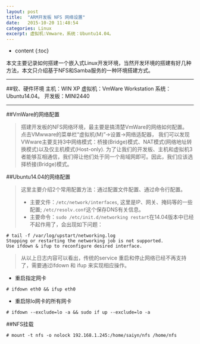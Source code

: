 ```yaml
---
layout: post
title:  "ARM开发板 NFS 网络设置"
date:   2015-10-20 11:48:54
categories: Linux
excerpt: 虚拟机:Vmware，系统：Ubuntu14.04。
---
```


* content
{:toc}

本文主要记录如何搭建一个嵌入式Linux开发环境，当然开发环境的搭建有好几种方法，本文只介绍基于NFS和Samba服务的一种环境搭建方式。

---

##软、硬件环境
主机：WIN XP
虚拟机：VmWare Workstation  系统：Ubuntu14.04。
开发板：MINI2440

---

##VmWare的网络配置
> 搭建开发板的NFS网络环境，最主要是搞清楚VmWare的网络如何配置。
> 点击VMwware的菜单栏“虚拟机(M)”->设置->网络适配器，
> 我们可以发现VWware主要支持3中网络模式：桥接(Bridge)模式、NAT模式(网络地址转换模式)以及仅主机模式(Host-only).
> 为了让我们的开发板、主机和虚拟机3者能够互相通信，我们得让他们处于同一个局域网即可。因此，我们应该选择桥接(Bridge)模式。


##Ubuntu14.04的网络配置
> 这里主要介绍2个常用配置方法：通过配置文件配置、通过命令行配置。
>
> * 主要文件：`/etc/network/interfaces`, 这里是IP、网关、掩码等的一些配置; `/etc/resolv.conf`这个保存DNS有关信息。
> * 主要命令：`sudo /etc/init.d/networking restart`在14.04版本中已经不起作用了，会出现如下问题：
<pre><code># tail -f /var/log/upstart/networking.log
Stopping or restarting the networking job is not supported.
Use ifdown & ifup to reconfigure desired interface.
</code></pre>
> 从以上日志内容可以看出，传统的service 重启和停止网络已经不再支持了，需要通过ifdown 和 ifup 来实现相应操作。
>
* 重启指定网卡
<pre><code># ifdown eth0 && ifup eth0
</code></pre>
* 重启除lo网卡的所有网卡
<pre><code># ifdown --exclude=lo -a && sudo if up --exclude=lo -a
</code></pre>

##NFS挂载
<pre><code># mount -t nfs -o nolock 192.168.1.245:/home/saiyn/nfs /home/nfs
</code></pre>





